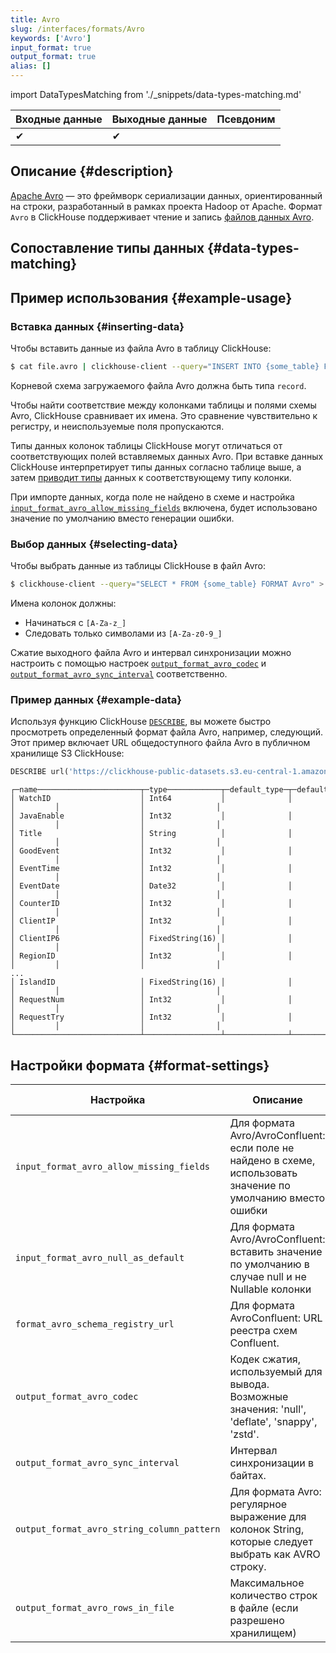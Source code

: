 ```yaml
---
title: Avro
slug: /interfaces/formats/Avro
keywords: ['Avro']
input_format: true
output_format: true
alias: []
---
```


import DataTypesMatching from './_snippets/data-types-matching.md'

| Входные данные | Выходные данные | Псевдоним |
|----------------|----------------|-----------|
| ✔              | ✔              |           |

## Описание {#description}

[Apache Avro](https://avro.apache.org/) — это фреймворк сериализации данных, ориентированный на строки, разработанный в рамках проекта Hadoop от Apache. 
Формат `Avro` в ClickHouse поддерживает чтение и запись [файлов данных Avro](https://avro.apache.org/docs/current/spec.html#Object+Container+Files).

## Сопоставление типы данных {#data-types-matching}

<DataTypesMatching/>

## Пример использования {#example-usage}

### Вставка данных {#inserting-data}

Чтобы вставить данные из файла Avro в таблицу ClickHouse:

```bash
$ cat file.avro | clickhouse-client --query="INSERT INTO {some_table} FORMAT Avro"
```

Корневой схема загружаемого файла Avro должна быть типа `record`.

Чтобы найти соответствие между колонками таблицы и полями схемы Avro, ClickHouse сравнивает их имена. 
Это сравнение чувствительно к регистру, и неиспользуемые поля пропускаются.

Типы данных колонок таблицы ClickHouse могут отличаться от соответствующих полей вставляемых данных Avro. При вставке данных ClickHouse интерпретирует типы данных согласно таблице выше, а затем [приводит типы](/sql-reference/functions/type-conversion-functions#cast) данных к соответствующему типу колонки.

При импорте данных, когда поле не найдено в схеме и настройка [`input_format_avro_allow_missing_fields`](/operations/settings/settings-formats.md/#input_format_avro_allow_missing_fields) включена, будет использовано значение по умолчанию вместо генерации ошибки.

### Выбор данных {#selecting-data}

Чтобы выбрать данные из таблицы ClickHouse в файл Avro:

```bash
$ clickhouse-client --query="SELECT * FROM {some_table} FORMAT Avro" > file.avro
```

Имена колонок должны:

- Начинаться с `[A-Za-z_]`
- Следовать только символами из `[A-Za-z0-9_]`

Сжатие выходного файла Avro и интервал синхронизации можно настроить с помощью настроек [`output_format_avro_codec`](/operations/settings/settings-formats.md/#output_format_avro_codec) и [`output_format_avro_sync_interval`](/operations/settings/settings-formats.md/#output_format_avro_sync_interval) соответственно.

### Пример данных {#example-data}

Используя функцию ClickHouse [`DESCRIBE`](/sql-reference/statements/describe-table), вы можете быстро просмотреть определенный формат файла Avro, например, следующий. 
Этот пример включает URL общедоступного файла Avro в публичном хранилище S3 ClickHouse:

```sql title="Запрос"
DESCRIBE url('https://clickhouse-public-datasets.s3.eu-central-1.amazonaws.com/hits.avro','Avro);
```
```response title="Ответ"
┌─name───────────────────────┬─type────────────┬─default_type─┬─default_expression─┬─comment─┬─codec_expression─┬─ttl_expression─┐
│ WatchID                    │ Int64           │              │                    │         │                  │                │
│ JavaEnable                 │ Int32           │              │                    │         │                  │                │
│ Title                      │ String          │              │                    │         │                  │                │
│ GoodEvent                  │ Int32           │              │                    │         │                  │                │
│ EventTime                  │ Int32           │              │                    │         │                  │                │
│ EventDate                  │ Date32          │              │                    │         │                  │                │
│ CounterID                  │ Int32           │              │                    │         │                  │                │
│ ClientIP                   │ Int32           │              │                    │         │                  │                │
│ ClientIP6                  │ FixedString(16) │              │                    │         │                  │                │
│ RegionID                   │ Int32           │              │                    │         │                  │                │
...
│ IslandID                   │ FixedString(16) │              │                    │         │                  │                │
│ RequestNum                 │ Int32           │              │                    │         │                  │                │
│ RequestTry                 │ Int32           │              │                    │         │                  │                │
└────────────────────────────┴─────────────────┴──────────────┴────────────────────┴─────────┴──────────────────┴────────────────┘
```

## Настройки формата {#format-settings}

| Настройка                                    | Описание                                                                                           | По умолчанию |
|----------------------------------------------|---------------------------------------------------------------------------------------------------|--------------|
| `input_format_avro_allow_missing_fields`    | Для формата Avro/AvroConfluent: если поле не найдено в схеме, использовать значение по умолчанию вместо ошибки | `0`          |
| `input_format_avro_null_as_default`         | Для формата Avro/AvroConfluent: вставить значение по умолчанию в случае null и не Nullable колонки   | `0`          |
| `format_avro_schema_registry_url`           | Для формата AvroConfluent: URL реестра схем Confluent.                                          |              |
| `output_format_avro_codec`                  | Кодек сжатия, используемый для вывода. Возможные значения: 'null', 'deflate', 'snappy', 'zstd'. |              |
| `output_format_avro_sync_interval`          | Интервал синхронизации в байтах.                                                                  | `16384`      |
| `output_format_avro_string_column_pattern`  | Для формата Avro: регулярное выражение для колонок String, которые следует выбрать как AVRO строку. |              |
| `output_format_avro_rows_in_file`           | Максимальное количество строк в файле (если разрешено хранилищем)                                  | `1`          |

